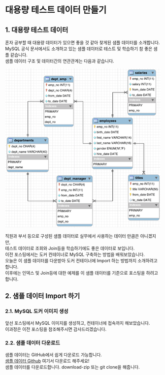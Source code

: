 # 대용량 테스트 데이터 만들기

## 1. 대용량 테스트 데이터

혼자 공부할 때 대용량 데이터가 있으면 좋을 것 같아 찾게된 샘플 데이터를 소개합니다.  
MySQL 공식 문서에서도 소개하고 있는 샘플 데이터로 테스트 및 학습하기 참 좋은 샘플 같습니다.  
샘플 데이터 구조 및 데이터간의 연관관계는 다음과 같습니다.  

![intro](./images/employees-schema.png)

직원과 부서 등으로 구성된 샘플 데이터로 실무에서 사용하는 데이터 만큼은 아니겠지만,  
테스트 데이터로 조회와 Join등을 학습하기에도 좋은 데이터로 보입니다.  
이전 포스팅에서는 도커 컨테이너로 MySQL 구축하는 방법을 배워보았습니다.  
오늘은 이 샘플 데이터를 다운받아 도커 컨테이너에 Import 하는 방법까지 소개하려고 합니다.  
이후에는 인덱스 및 Join등에 대한 예제를 이 샘플 데이터를 기준으로 포스팅을 하려고 합니다.  

## 2. 샘플 데이터 Import 하기

### 2.1. MySQL 도커 이미지 생성

앞선 포스팅에서 MySQL 이미지를 생성하고, 컨테이너에 접속까지 해보았습니다.  
이과정은 이전 포스팅을 참조해주시면 감사드리겠습니다.  

### 2.2. 샘플 데이터 다운로드

샘플 데이터는 GitHub에서 쉽게 다운로드 가능합니다.  
[샘플 데이터 Github](https://github.com/datacharmer/test_db) 여기서 다운로드 해주세요!  
샘플 데이터를 다운로드합니다. download-zip 또는 git clone을 해줍니다.    
